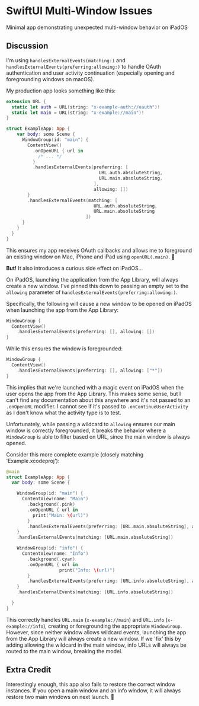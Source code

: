 # SwiftUI Multi-Window Issues

Minimal app demonstrating unexpected multi-window behavior on iPadOS

## Discussion

I'm using `handlesExternalEvents(matching:)` and `handlesExternalEvents(preferring:allowing:)` to handle OAuth authentication and user activity continuation (especially opening and foregrounding windows on macOS).

My production app looks something like this:

```swift
extension URL {
  static let auth = URL(string: "x-example-auth://oauth")!
  static let main = URL(string: "x-example://main")!
}

struct ExampleApp: App {
    var body: some Scene {
      WindowGroup(id: "main") {
        ContentView()
          .onOpenURL { url in
            /* ... */
          }
          .handlesExternalEvents(preferring: [
                                   URL.auth.absoluteString,
                                   URL.main.absoluteString,
                                 ],
                                 allowing: [])
        }
        .handlesExternalEvents(matching: [
                                 URL.auth.absoluteString,
                                 URL.main.absoluteString
                              ])
      }
    }
  }
}
```

This ensures my app receives OAuth callbacks and allows me to foreground an existing window on Mac, iPhone and iPad using `openURL(.main)`. 🥳

**But!** It also introduces a curious side effect on iPadOS...

On iPadOS, launching the application from the App Library, will always create a new window. I've pinned this down to passing an empty set to the `allowing` parameter of `handlesExternalEvents(preferring:allowing:)`.

Specifically, the following will cause a new window to be opened on iPadOS when launching the app from the App Library:

```swift
WindowGroup {
  ContentView()
    .handlesExternalEvents(preferring: [], allowing: [])
}
```

While this ensures the window is foregrounded:

```swift
WindowGroup {
  ContentView()
    .handlesExternalEvents(preferring: [], allowing: ["*"])
}
```

This implies that we're launched with a magic event on iPadOS when the user opens the app from the App Library. This makes some sense, but I can't find any documentation about this anywhere and it's not passed to an `.onOpenURL` modifier. I cannot see if it's passed to `.onContinueUserActivity` as I don't know what the activity type is to test.

Unfortunately, while passing a wildcard to `allowing` ensures our main window is correctly foregrounded, it breaks the behavior where a `WindowGroup` is able to filter based on URL, since the main window is always opened.

Consider this more complete example (closely matching 'Example.xcodeproj'):

```swift
@main
struct ExampleApp: App {
  var body: some Scene {

    WindowGroup(id: "main") {
      ContentView(name: "Main")
        .background(.pink)
        .onOpenURL { url in
          print("Main: \(url)")
        }
        .handlesExternalEvents(preferring: [URL.main.absoluteString], allowing: [])
    }
    .handlesExternalEvents(matching: [URL.main.absoluteString])

    WindowGroup(id: "info") {
      ContentView(name: "Info")
        .background(.cyan)
        .onOpenURL { url in
					print("Info: \(url)")
        }
        .handlesExternalEvents(preferring: [URL.info.absoluteString], allowing: [])
    }
    .handlesExternalEvents(matching: [URL.info.absoluteString])

  }
}

```

This correctly handles `URL.main` (`x-example://main`) and `URL.info`  (`x-example://info`), creating or foregrounding the appropriate `WindowGroup`. However, since neither window allows wildcard events, launching the app from the App Library will always create a new window. If we 'fix' this by adding allowing the wildcard in the main window, info URLs will always be routed to the main window, breaking the model.

## Extra Credit

Interestingly enough, this app also fails to restore the correct window instances. If you open a main window and an info window, it will always restore two main windows on next launch. 🧐


